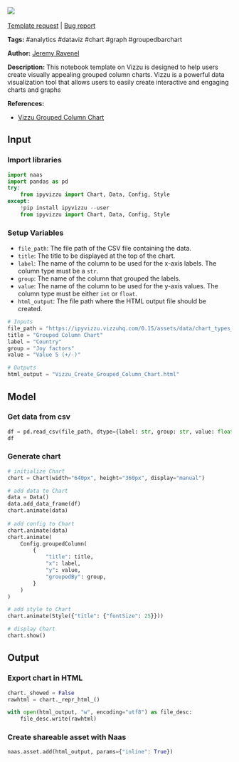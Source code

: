 <a href="https://app.naas.ai/user-redirect/naas/downloader?url=https://raw.githubusercontent.com/jupyter-naas/awesome-notebooks/master/Vizzu/Vizzu_Create_Grouped_Column_Chart.ipynb" target="_parent"><img src="https://naasai-public.s3.eu-west-3.amazonaws.com/open_in_naas.svg"/></a><br><br><a href="https://github.com/jupyter-naas/awesome-notebooks/issues/new?assignees=&labels=&template=template-request.md&title=Tool+-+Action+of+the+notebook+">Template request</a> | <a href="https://github.com/jupyter-naas/awesome-notebooks/issues/new?assignees=&labels=bug&template=bug_report.md&title=Vizzu+-+Create+Grouped+Column+Chart:+Error+short+description">Bug report</a>

**Tags:** #analytics #dataviz #chart #graph #groupedbarchart

**Author:** [Jeremy Ravenel](https://www.linkedin.com/in/jeremyravenel/)

**Description:** This notebook template on Vizzu is designed to help users create visually appealing grouped column charts. Vizzu is a powerful data visualization tool that allows users to easily create interactive and engaging charts and graphs

**References:**
- [Vizzu Grouped Column Chart](https://ipyvizzu.vizzuhq.com/latest/examples/presets/03_C_R_grouped_column_negative/)

## Input

### Import libraries


```python
import naas
import pandas as pd
try:
    from ipyvizzu import Chart, Data, Config, Style
except:
    !pip install ipyvizzu --user
    from ipyvizzu import Chart, Data, Config, Style
```

### Setup Variables
- `file_path`: The file path of the CSV file containing the data.
- `title`: The title to be displayed at the top of the chart.
- `label`: The name of the column to be used for the x-axis labels. The column type must be a `str`.
- `group`: The name of the column that grouped the labels.
- `value`: The name of the column to be used for the y-axis values. The column type must be either `int` or `float`.
- `html_output`: The file path where the HTML output file should be created.


```python
# Inputs
file_path = "https://ipyvizzu.vizzuhq.com/0.15/assets/data/chart_types_eu_data_6.csv"
title = "Grouped Column Chart"
label = "Country"
group = "Joy factors"
value = "Value 5 (+/-)"

# Outputs
html_output = "Vizzu_Create_Grouped_Column_Chart.html"
```

## Model

### Get data from csv


```python
df = pd.read_csv(file_path, dtype={label: str, group: str, value: float})
df
```

### Generate chart


```python
# initialize Chart
chart = Chart(width="640px", height="360px", display="manual")

# add data to Chart
data = Data()
data.add_data_frame(df)
chart.animate(data)
 
# add config to Chart
chart.animate(data)
chart.animate(
    Config.groupedColumn(
        {
            "title": title,
            "x": label,
            "y": value,
            "groupedBy": group,
        }
    )
)

# add style to Chart
chart.animate(Style({"title": {"fontSize": 25}}))

# display Chart
chart.show()
```

## Output

### Export chart in HTML


```python
chart._showed = False
rawhtml = chart._repr_html_()

with open(html_output, "w", encoding="utf8") as file_desc:
    file_desc.write(rawhtml)
```

### Create shareable asset with Naas


```python
naas.asset.add(html_output, params={"inline": True})
```


```python

```
